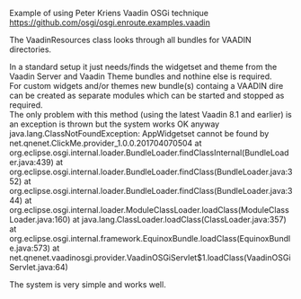 Example of using Peter Kriens Vaadin OSGi technique https://github.com/osgi/osgi.enroute.examples.vaadin

The VaadinResources class looks through all bundles for VAADIN directories.

In a standard setup it just needs/finds the widgetset and theme from the Vaadin Server and Vaadin Theme bundles and nothine else is required.  
For custom widgets and/or themes new bundle(s) containg a VAADIN dire can be created as separate modules which can be started and stopped as required.  
The only problem with this method (using the latest Vaadin 8.1 and earlier) is an exception is thrown but the system works OK anyway
java.lang.ClassNotFoundException: AppWidgetset cannot be found by net.qnenet.ClickMe.provider_1.0.0.201704070504
at org.eclipse.osgi.internal.loader.BundleLoader.findClassInternal(BundleLoader.java:439)
at org.eclipse.osgi.internal.loader.BundleLoader.findClass(BundleLoader.java:352)
at org.eclipse.osgi.internal.loader.BundleLoader.findClass(BundleLoader.java:344)
at org.eclipse.osgi.internal.loader.ModuleClassLoader.loadClass(ModuleClassLoader.java:160)
at java.lang.ClassLoader.loadClass(ClassLoader.java:357)
at org.eclipse.osgi.internal.framework.EquinoxBundle.loadClass(EquinoxBundle.java:573)
at net.qnenet.vaadinosgi.provider.VaadinOSGiServlet$1.loadClass(VaadinOSGiServlet.java:64)

The system is very simple and works well.

